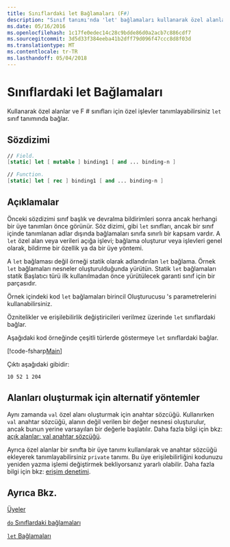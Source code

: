 ```yaml
---
title: Sınıflardaki let Bağlamaları (F#)
description: "Sınıf tanımı'nda 'let' bağlamaları kullanarak özel alanlar ve F # sınıfları için özel işlevler tanımlamak öğrenin."
ms.date: 05/16/2016
ms.openlocfilehash: 1c17fe0edec14c28c9bdde86d0a2acb7c886cdf7
ms.sourcegitcommit: 3d5d33f384eeba41b2dff79d096f47ccc8d8f03d
ms.translationtype: MT
ms.contentlocale: tr-TR
ms.lasthandoff: 05/04/2018
---
```

# <a name="let-bindings-in-classes"></a>Sınıflardaki let Bağlamaları

Kullanarak özel alanlar ve F # sınıfları için özel işlevler tanımlayabilirsiniz `let` sınıf tanımında bağlar.


## <a name="syntax"></a>Sözdizimi

```fsharp
// Field.
[static] let [ mutable ] binding1 [ and ... binding-n ]

// Function.
[static] let [ rec ] binding1 [ and ... binding-n ]
```

## <a name="remarks"></a>Açıklamalar
Önceki sözdizimi sınıf başlık ve devralma bildirimleri sonra ancak herhangi bir üye tanımları önce görünür. Söz dizimi, gibi `let` sınıfları, ancak bir sınıf içinde tanımlanan adlar dışında bağlamaları sınıfa sınırlı bir kapsam vardır. A `let` özel alan veya verileri açığa işlevi; bağlama oluşturur veya işlevleri genel olarak, bildirme bir özellik ya da bir üye yöntemi.

A `let` bağlaması değil örneği statik olarak adlandırılan `let` bağlama. Örnek `let` bağlamaları nesneler oluşturulduğunda yürütün. Statik `let` bağlamaları statik Başlatıcı türü ilk kullanılmadan önce yürütülecek garanti sınıf için bir parçasıdır.

Örnek içindeki kod `let` bağlamaları birincil Oluşturucusu 's parametrelerini kullanabilirsiniz.

Öznitelikler ve erişilebilirlik değiştiricileri verilmez üzerinde `let` sınıflardaki bağlar.

Aşağıdaki kod örneğinde çeşitli türlerde göstermeye `let` sınıflardaki bağlar.

[!code-fsharp[Main](../../../../samples/snippets/fsharp/lang-ref-1/snippet3001.fs)]

Çıktı aşağıdaki gibidir:

```
10 52 1 204
```

## <a name="alternative-ways-to-create-fields"></a>Alanları oluşturmak için alternatif yöntemler
Aynı zamanda `val` özel alanı oluşturmak için anahtar sözcüğü. Kullanırken `val` anahtar sözcüğü, alanın değil verilen bir değer nesnesi oluşturulur, ancak bunun yerine varsayılan bir değerle başlatılır. Daha fazla bilgi için bkz: [açık alanlar: val anahtar sözcüğü](explicit-fields-the-val-keyword.md).

Ayrıca özel alanlar bir sınıfta bir üye tanımı kullanılarak ve anahtar sözcüğü ekleyerek tanımlayabilirsiniz `private` tanımı. Bu üye erişilebilirliğini kodunuzu yeniden yazma işlemi değiştirmek bekliyorsanız yararlı olabilir. Daha fazla bilgi için bkz: [erişim denetimi](../access-control.md).

## <a name="see-also"></a>Ayrıca Bkz.
[Üyeler](index.md)

[`do` Sınıflardaki bağlamaları](do-bindings-in-classes.md)

[`let` Bağlamaları](../functions/let-bindings.md)

